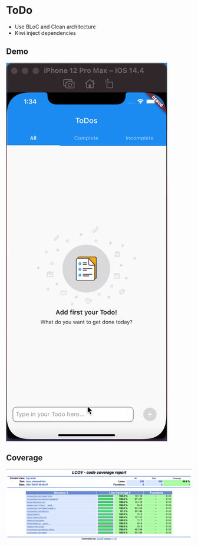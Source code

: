 # ToDo

- Use BLoC and Clean architecture
- Kiwi inject dependencies

## Demo
![](./ToDo/demo/demo.gif)

## Coverage
![](./ToDo/demo/report.png)
